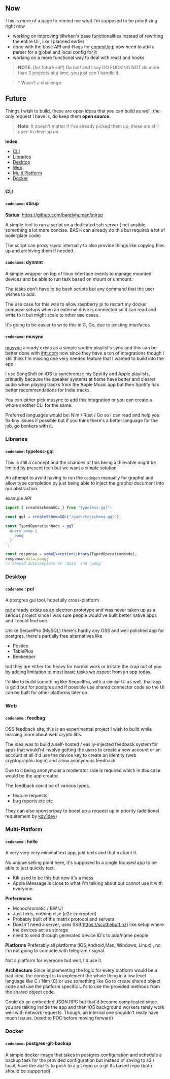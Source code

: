 ## Now

This is more of a page to remind me what I'm supposed to be prioritizing right
now

- working on improving tillwhen's base functionalities instead of rewriting the
  entire UI , like I planned earlier
- done with the base API and Flags for
  [commitlog](https://github.com/barelyhuman/commitlog), now need to add a
  parser for a global and local config for it
- working on a more functional way to deal with react and hooks

> **NOTE**: (for future self) Do not! and I say DO FUCKING NOT do more than 3
> projects at a time, you just can't handle it.

> ^ Wasn't a challenge.

## Future

Things I wish to build, these are open ideas that you can build as well, the
only request I have is, do keep them **open source**.

> **Note**: It doesn't matter if I've already picked them up, these are still
> open to develop on

**Index**

- [CLI](#cli)
- [Libraries](#libraries)
- [Desktop](#desktop)
- [Web](#web)
- [Multi Platform](#multi-platform)
- [Docker](#docker)

### CLI

#### `codename`: stirup

**Status**: https://github.com/barelyhuman/stirup

A simple tool to run a script on a dedicated ssh server ( not ansible, something
a lot more concise. BASH can already do this but requires a lot of boilerplate
code)

The script can proxy rsync internally to also provide things like copying files
up and archiving them if needed.

#### `codename`: dynmnt

A simple wrapper on top of linux interface events to manage mounted devices and
be able to run task based on mount or unmount.

The tasks don't have to be bash scripts but any command that the user wishes to
add.

The use case for this was to allow raspberry pi to restart my docker compose
setups when an external drive is connected so it can read and write to it but
might scale to other use cases.

It's going to be easier to write this in C, Go, due to existing interfaces

#### `codename`: musync

[musync](https://github.com/barelyhuman/musync) already exists as a simple
spotify playlist's sync and this can be better done with
[ifttt.com](https://ifttt.com) now since they have a ton of integrations though
I still think I'm missing one very needed feature that I wanted to build into
the app.

I use SongShift on iOS to synchronize my Spotify and Apple playlists, primarily
because the speaker systems at home have better and clearer audio when playing
tracks from the Apple Music app but then Spotify has better recommendations for
Indie tracks.

You can either pick musync to add this integration or you can create a whole
another CLI for the same.

Preferred languages would be: Nim / Rust / Go so I can read and help you fix
tiny issues if possible but if you think there's a better language for the job,
go bonkers with it.

### Libraries

#### `codename`: typeless-gql

This is still a concept and the chances of this being achievable might be
limited by present tech but we want a simple solution

An attempt to avoid having to run the `codegen` manually for graphql and allow
type completion by just being able to inject the graphql document into our
abstraction.

example API

```js
import { createSchemaGQL } from "typeless-gql";

const gql = createSchemaGQL("/path/to/schema.gql");

const TypedOperationNode = gql`
  query ping {
    pong
  }
`;

const response = someExecutionLibrary(TypedOperationNode);
response.data.pong;
// should autocomplete at `data` and `pong`
```

### Desktop

#### `codename` : pui

A postgres gui tool, hopefully cross-platform

[pui](http://github.com/barelyhuman/pui) already exists as an electron prototype
and was never taken up as a serious project since I was sure people would've
built better native apps and I could find one.

Unlike SequelPro (MySQL) there's hardly any OSS and well polished app for
postgres, there's partially free alternatives like

- Postico
- TablePlus
- Beekeeper

but they are either too heavy for normal work or irritate the crap out of you by
adding limitation to most basic tasks we expect from an app today.

I'd like to build something like SequelPro, with a similar UI as well, that app
is gold but for postgres and if possible use shared connector code so the UI can
be built for other platforms later on.

### Web

#### `codename` : feedbag

OSS feedback site, this is an experimental project I wish to build while
learning more about web crypto libs.

The idea was to build a self-hosted / easily-injected feedback system for apps
that would'nt involve getting the users to create a new account or an account at
all it'd use the device key to create an identity (web cryptographic login) and
allow anonymous feedback.

Due to it being anonymous a moderator side is required which in this case would
be the app creator.

The feedback could be of various types,

- feature requests
- bug reports etc etc

They can also sponsor/pay to boost up a request up in priority (additional
requirement by [kdy1dev](https://twitter.com/kdy1dev))

### Multi-Platform

#### `codename` : hello

A very very very minimal text app, just texts and that's about it.

No unique selling point here, it's supposed to a single focused app to be able
to just quickly text.

- Kik used to be this but now it's a mess
- Apple iMessage is close to what I'm talking about but cannot use it with
  everyone.

**Preferences**

- Monochromatic / BW UI
- Just texts, nothing else (e2e encrypted)
- Probably built of the matrix protocol and servers
- Doesn't need a server, uses SSB(https://scuttlebutt.nz) like setup where the
  devices act as storage
- need to send through generated device ID's to add/name people

**Platforms** Preferably all platforms (iOS,Android,Mac, Windows, Linux) , no
I'm not going to compete with telegram / signal.

Not a platform for everyone but well, I'd use it.

**Architecture** Since implementing the logic for every platform would be a bad
idea, the concept is to implement the whole thing in a low level language like C
/ Nim (C) or use something like Go to create shared object code and use the
platform specific UI's to use the provided methods from the shared object code.

Could do an embedded JSON RPC but that'd become complicated since you are
talking inside the app and then iOS background workers rarely work well with
network requests. Though, an internal one shouldn't really have much issues.
(need to POC before moving forward)

### Docker

#### `codename`: postgres-git-backup

A simple docker image that takes in postgres configuration and schedule a backup
task for the provided configuration but instead of saving to s3 / local, have
the ability to push to a git repo or a git lfs based repo (both should be
supported)
